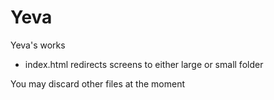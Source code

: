 # Yeva
Yeva's works

* index.html redirects screens to either large or small folder

You may discard other files at the moment
